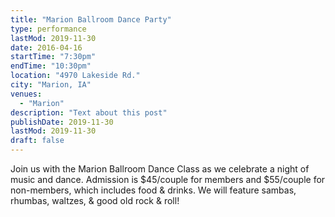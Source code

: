 ```yaml
---
title: "Marion Ballroom Dance Party"
type: performance
lastMod: 2019-11-30
date: 2016-04-16
startTime: "7:30pm"
endTime: "10:30pm"
location: "4970 Lakeside Rd."
city: "Marion, IA"
venues:
  - "Marion"
description: "Text about this post"
publishDate: 2019-11-30
lastMod: 2019-11-30
draft: false
---
```


Join us with the Marion Ballroom Dance Class as we celebrate a night of music and dance. Admission is $45/couple for members and $55/couple for non-members, which includes food & drinks. We will feature sambas, rhumbas, waltzes, & good old rock & roll!

